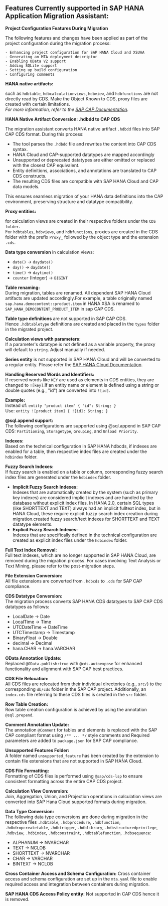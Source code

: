 ## Features Currently supported in SAP HANA Application Migration Assistant:

**Project Configuration Features During Migration**

The following features and changes have been applied as part of the project configuration during the migration process:

    - Enhancing project configuration for SAP HANA Cloud and XSUAA
    - Generating an MTA deployment descriptor
    - Enabling OData V2 support
    - Adding SQLite support
    - Setting up build configuration
    - Configuring comments

**HANA native artifacts:**

such as `hdbtable`, `hdbcalculationviews`, `hdbview`, and `hdbfunctions` are not directly read by CDS. Make the Object Known to CDS, proxy files are created with certain limitations.  
  _For more information, refer to the [SAP CAP Documentation](https://help.sap.com/docs/HANA_Cloud)._

**HANA Native Artifact Conversion: .hdbdd to CAP CDS**

The migration assistant converts HANA native artifact `.hdbdd` files into SAP CAP CDS format. During this process:

- The tool parses the `.hdbdd` file and rewrites the content into CAP CDS syntax.
- HANA Cloud and CAP-supported datatypes are mapped accordingly
- Unsupported or deprecated datatypes are either omitted or replaced with the closest CAP equivalent.
- Entity definitions, associations, and annotations are translated to CAP CDS constructs.
- The resulting CDS files are compatible with SAP HANA Cloud and CAP data models.

This ensures seamless migration of your HANA data definitions into the CAP environment, preserving structure and datatype compatibility.

**Proxy entities:** 

for calculation views are created in their respective folders under the `CDS folder`.  
For `hdbtables`, `hdbviews`, and `hdbfunctions`, proxies are created in the CDS folder with the prefix `Proxy_` followed by the object type and     the extension `.cds`.

**Data type conversion** in calculation views:  
  - `date()` → `daydate()`  
  - `day()` → `daydate()`  
  - `time()` → `daytime()`  
  - `counter` (Integer) → `BIGINT`

**Table renaming:**  
  During migration, tables are renamed. All dependent SAP HANA Cloud artifacts are updated accordingly.For example, a table originally named `sap.hana.democontent::product.item` in HANA XSA is renamed to `SAP_HANA_DEMOCONTENT_PRODUCT_ITEM` in sap CAP CDS.

**Table type definitions** are not supported in SAP CAP CDS.  
  Hence `.hdbtabletype` definitions are created and placed in the `types` folder in the migrated project.

**Calculation views with parameters:**  
  If a parameter's datatype is not defined as a variable property, the proxy will default to `string`. Adjust manually if needed.

**Series entity** is not supported in SAP HANA Cloud and will be converted to a regular entity. Please refer the [SAP HANA Cloud Documentation](https://help.sap.com/docs/hana-cloud/sap-hana-cloud-migration-guide/series-data).

**Handling Reserved Words and Identifiers:**  
  If reserved words like `KEY` are used as elements in CDS entities, they are changed to `![key]`.If an entity name or element is defined using a string or double quotes (e.g., "id") are converted into `![id]`.
  
  **Example:**  
  Instead of: `entity "product item" { "id": String; }`  
  Use: `entity ![product item] { ![id]: String; }`

**@sql.append support:**  
  The following configurations are supported using @sql.append in SAP CAP CDS: `Partitioning`, `Storagetype`, `Grouping`, and `Unload Priority`.

**Indexes:**  
  Based on the technical configuration in SAP HANA hdbcds, if indexes are enabled for a table, then respective index files are created under the `hdbindex` folder.

**Fuzzy Search Indexes:**  
  If fuzzy search is enabled on a table or column, corresponding fuzzy search index files are generated under the `hdbindex` folder.
  - **Implicit Fuzzy Search Indexes:**  
    Indexes that are automatically created by the system (such as primary key indexes) are considered implicit indexes and are handled by the database without explicit index files. In HANA 2.0, certain SQL types (like SHORTTEXT and TEXT) always had an implicit fulltext index, but in HANA Cloud, these require explicit fuzzy search index creation during migration.created fuzzy search/text indexes for SHORTTEXT and TEXT datatype elements.
  - **Explicit Fuzzy Search Indexes:**  
    Indexes that are specifically defined in the technical configuration are created as explicit index files under the `hdbindex` folder.

**Full Text Index Removal:**  
  Full text indexes, which are no longer supported in SAP HANA Cloud, are removed during the migration process. For cases involving Text Analysis or Text Mining, please refer to the post-migration steps.

**File Extension Conversion:**  
  All file extensions are converted from `.hdbcds` to `.cds` for SAP CAP compliance.

**CDS Datatype Conversion:**  
  The migration process converts SAP HANA CDS datatypes to SAP CAP CDS datatypes as follows:
- LocalDate → Date
- LocalTime → Time
- UTCDateTime → DateTime
- UTCTimestamp → Timestamp
- BinaryFloat → Double
- decimal → Decimal
- hana.CHAR → hana.VARCHAR

**OData Annotation Update:**  
  Replaced `@OData.publish:true` with `@cds.autoexpose` for enhanced functionality and alignment with SAP CAP best practices.

**CDS File Relocation:**  
  All CDS files are relocated from their individual directories (e.g., `src/`) to the corresponding `db/cds` folder in the SAP CAP project. Additionally, an `index.cds` file referring to these CDS files is created in the `src` folder.

**Row Table Creation:**  
  Row table creation configuration is achieved by using the annotation `@sql.prepend`.

**Comment Annotation Update:**  
  The annotation `@Comment` for tables and elements is replaced with the SAP CAP compliant format using `/** ... */` style comments and Required parameters are added to `package.json` for SAP CAP compliance.

**Unsupported Features Folder:**  
  A folder named `unsupported_feature` has been created by the extension to contain file extensions that are not supported in SAP HANA Cloud.

**CDS File Formatting:**  
  Formatting of CDS files is performed using `@sap/cds-lsp` to ensure consistent formatting across the entire CAP CDS project.

**Calculation View Conversion:**  
  Join, Aggregation, Union, and Projection operations in calculation views are converted into SAP Hana Cloud supported formats during migration.

**Data Type Conversion:**  
  The following data type conversions are done during migration in the respective files `.hdbtable`, `.hdbprocedure`, `.hdbfunction`, `.hdbdropcreatetable`, `.hdbtrigger`, `.hdblibrary`, `.hdbstructuredprivilege`, `.hdbview`, `.hdbindex`, `.hdbconstraint`, `.hdbtablefunction`, `.hdbsequence`:
- ALPHANUM → NVARCHAR
- TEXT → NCLOB
- SHORTTEXT → NVARCHAR
- CHAR → VARCHAR
- BINTEXT → NCLOB

**Cross Container Access and Schema Configuration:** 
  Cross container access and schema configuration are set up in the `mta.yaml` file to enable required access and integration between containers during migration.

**SAP HANA CDS Access Policy entity:**
Not supported in CAP CDS hence it is removed.
